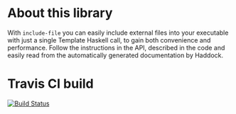 # About this library

With `include-file` you can easily include external files into your executable with just a single Template
Haskell call, to gain both convenience and performance. Follow the instructions in the API, described in
the code and easily read from the automatically generated documentation by Haddock.

# Travis CI build

[![Build Status](https://travis-ci.org/Daniel-Diaz/include-file.svg)](https://travis-ci.org/Daniel-Diaz/include-file)
